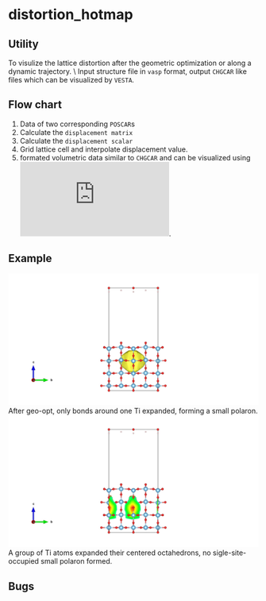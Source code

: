 # distortion_hotmap
## Utility
To visulize the lattice distortion after the geometric optimization or along a dynamic trajectory. \\
Input structure file in `vasp` format, output `CHGCAR` like files which can be visualized by `VESTA`.

## Flow chart
1. Data of two corresponding `POSCAR`s
2. Calculate the `displacement matrix`
3. Calculate the `displacement scalar`
4. Grid lattice cell and interpolate displacement value.
5. formated volumetric data similar to `CHGCAR` and can be visualized using ![VESTA](http://jp-minerals.org/vesta/en/download.html).

## Example
![local distortion](local.jpg)
After geo-opt, only bonds around one Ti expanded, forming a small polaron.
![delocal distortion](delocal.jpg)
A group of Ti atoms expanded their centered octahedrons, no sigle-site-occupied small polaron formed.

## Bugs
